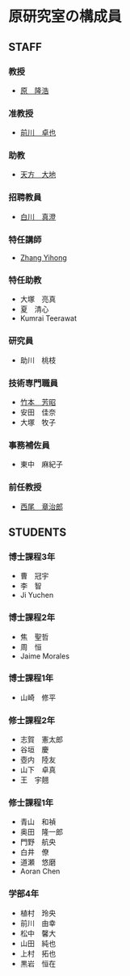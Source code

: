 # 原研究室の構成員
## STAFF
### 教授
- [原　隆浩](http://web.www-mmde.ist.osaka-u.ac.jp/~hara)
### 准教授
- [前川　卓也](http://web.www-mmde.ist.osaka-u.ac.jp/~maekawa)
### 助教
- [天方　大地](https://amgt-d1.github.io/)
### 招聘教員
- [白川　真澄](http://iwnsew.com/)
### 特任講師
- [Zhang Yihong](https://www.ringspool.com/yihongzhang)
### 特任助教
- 大塚　亮真
- 夏　清心
- Kumrai Teerawat
### 研究員
- 助川　桃枝
### 技術専門職員
- [竹本　芳昭](http://www-mmde.ist.osaka-u.ac.jp/~takemoto/index-jp.html)
- 安田　佳奈
- 大塚　牧子
### 事務補佐員
- 東中　麻紀子
### 前任教授
- [西尾　章治郎](https://mmde-lab.github.io/member-webpage/nishio/index-jp.html)
## STUDENTS
### 博士課程3年
- 曹　冠宇
- 李　智
- Ji Yuchen
### 博士課程2年
- 焦　聖哲
- 周　恒
- Jaime Morales
### 博士課程1年
- 山崎　修平
### 修士課程2年
- 志賀　憲太郎
- 谷垣　慶
- 壺内　陸友
- 山下　卓真
- 王　宇翹
### 修士課程1年
- 青山　和禎
- 奥田　隆一郎
- 門野　航央
- 白井　僚
- 道瀬　悠磨
- Aoran Chen
### 学部4年
- 植村　玲央
- 前川　由幸
- 松中　馨大
- 山田　純也
- 上村　拓也
- 黒岩　恒在
